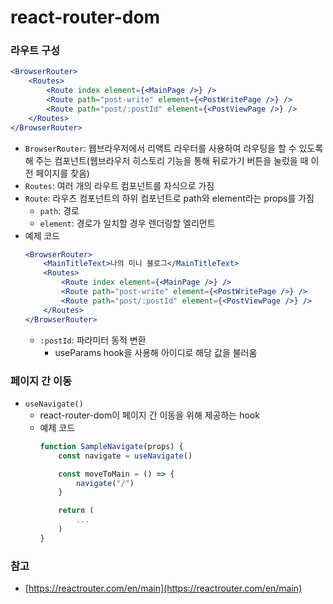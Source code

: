 # react-router-dom

### 라우트 구성
```jsx
<BrowserRouter>
    <Routes>
        <Route index element={<MainPage />} />
        <Route path="post-write" element={<PostWritePage />} />
        <Route path="post/:postId" element={<PostViewPage />} />
    </Routes>
</BrowserRouter>
```
- `BrowserRouter`: 웹브라우저에서 리액트 라우터를 사용하여 라우팅을 할 수 있도록 해 주는 컴포넌트(웹브라우저 히스토리 기능을 통해 뒤로가기 버튼을 눌렀을 때 이전 페이지를 찾음)
- `Routes`: 여러 개의 라우트 컴포넌트를 자식으로 가짐
- `Route`:  라우츠 컴포넌트의 하위 컴포넌트로 path와 element라는 props를 가짐
    - `path`: 경로
    - `element`: 경로가 일치할 경우 렌더링할 엘리먼트
- 예제 코드
    ```jsx
    <BrowserRouter>
        <MainTitleText>나의 미니 블로그</MainTitleText>
        <Routes>
            <Route index element={<MainPage />} />
            <Route path="post-write" element={<PostWritePage />} />
            <Route path="post/:postId" element={<PostViewPage />} />
        </Routes>
    </BrowserRouter>
    ```
    - `:postId`: 파라미터 동적 변환
        - useParams hook을 사용해 아이디로 해당 값을 불러옴

### 페이지 간 이동

- `useNavigate()`
    - react-router-dom이 페이지 간 이동을 위해 제공하는 hook
    - 예제 코드
        ```jsx
        function SampleNavigate(props) {
            const navigate = useNavigate()
        
            const moveToMain = () => {
                navigate("/")
            }
        
            return (
                ...
            )
        }
        ```
        

### 참고

- [https://reactrouter.com/en/main](https://reactrouter.com/en/main)